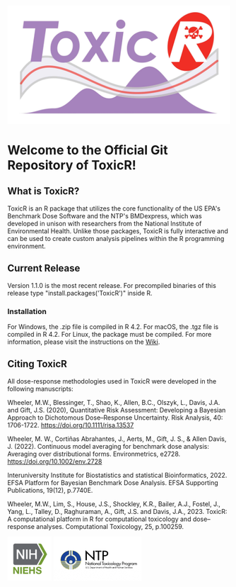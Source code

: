 ![alt text](https://github.com/wheelemw/ToxicRDocs/blob/main/Toxic-R_Web_Graphic_V13.jpg)

# Welcome to the Official Git Repository of ToxicR!

## What is ToxicR? 

ToxicR is an R package that utilizes the core functionality of the US EPA's Benchmark Dose Software and the NTP's BMDexpress, which was developed in unison with researchers from the National Institute of Environmental Health. Unlike those packages, ToxicR is fully interactive and can be used to create custom analysis pipelines within the R programming environment. 

## Current Release


Version 1.1.0 is the most recent release. For precompiled binaries of this release type "install.packages('ToxicR')" inside R. 


### Installation

For Windows, the .zip file is compiled in R 4.2. 
For macOS, the .tgz file is compiled in R 4.2. 
For Linux, the package must be compiled. 
For more information, please visit the instructions on the [Wiki](https://github.com/NIEHS/ToxicR/wiki). 

## Citing ToxicR

All dose-response methodologies used in ToxicR were developed in the following manuscripts: 

Wheeler, M.W., Blessinger, T., Shao, K., Allen, B.C., Olszyk, L., Davis, J.A. and Gift, J.S. (2020), Quantitative Risk Assessment: Developing a Bayesian Approach to Dichotomous Dose–Response Uncertainty. Risk Analysis, 40: 1706-1722. https://doi.org/10.1111/risa.13537

Wheeler, M. W., Cortiñas Abrahantes, J., Aerts, M., Gift, J. S., & Allen Davis, J. (2022). Continuous model averaging for benchmark dose analysis: Averaging over distributional forms. Environmetrics, e2728. https://doi.org/10.1002/env.2728

Interuniversity Institute for Biostatistics and statistical Bioinformatics, 2022. EFSA Platform for Bayesian Benchmark Dose Analysis. EFSA Supporting Publications, 19(12), p.7740E.

Wheeler, M.W., Lim, S., House, J.S., Shockley, K.R., Bailer, A.J., Fostel, J., Yang, L., Talley, D., Raghuraman, A., Gift, J.S. and Davis, J.A., 2023. ToxicR: A computational platform in R for computational toxicology and dose–response analyses. Computational Toxicology, 25, p.100259.

<img src="https://github.com/wheelemw/ToxicRDocs/blob/main/NIEHS.png" width="100" height="100"> <img src="https://github.com/wheelemw/ToxicRDocs/blob/main/NTP.gif" width="200" height="100">
  
